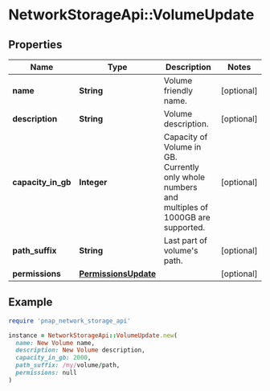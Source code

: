 # NetworkStorageApi::VolumeUpdate

## Properties

| Name | Type | Description | Notes |
| ---- | ---- | ----------- | ----- |
| **name** | **String** | Volume friendly name. | [optional] |
| **description** | **String** | Volume description. | [optional] |
| **capacity_in_gb** | **Integer** | Capacity of Volume in GB. Currently only whole numbers and multiples of 1000GB are supported. | [optional] |
| **path_suffix** | **String** | Last part of volume&#39;s path. | [optional] |
| **permissions** | [**PermissionsUpdate**](PermissionsUpdate.md) |  | [optional] |

## Example

```ruby
require 'pnap_network_storage_api'

instance = NetworkStorageApi::VolumeUpdate.new(
  name: New Volume name,
  description: New Volume description,
  capacity_in_gb: 2000,
  path_suffix: /my/volume/path,
  permissions: null
)
```


